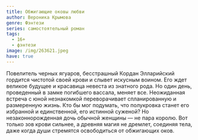 ```yaml
---
title: Обжигающие оковы любви
author: Вероника Крымова
genre: Фэнтези
series: самостоятельный роман
tags:
  - 16+
  - фэнтези
image: /img/263621.jpeg
have: true
---
```

Повелитель черных ягуаров, бесстрашный Кордан Элларийский гордится чистотой своей крови и слывет искусным воином. Его ждет великое будущее и красавица невеста из знатного рода. Но один день, проведенный в замке погибшего вассала, меняет все. Неожиданная встреча с юной незнакомкой переворачивает спланированную и размеренную жизнь. Кто бы мог подумать, что полукровка станет его избранной и единственной, его истинной суженой? Но незаконнорожденная дочь обычной женщины — не пара королю. Вот только зов крови сильнее, а древняя магия не дремлет, соединяя тела, даже когда души стремятся освободиться от обжигающих оков.